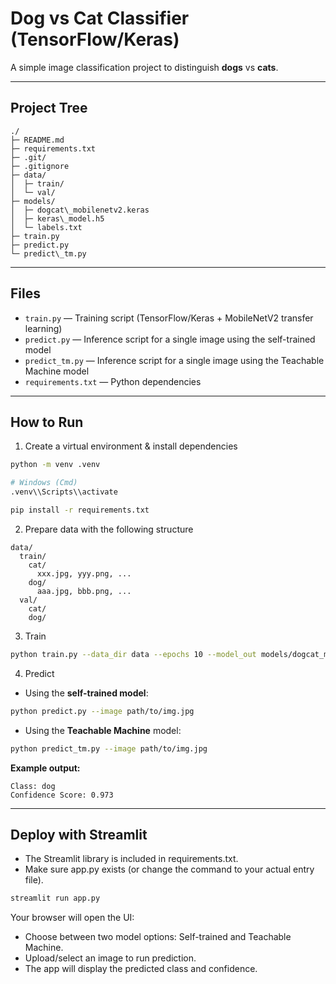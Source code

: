 # Dog vs Cat Classifier (TensorFlow/Keras)

A simple image classification project to distinguish **dogs** vs **cats**.

---

## Project Tree

```
./
├─ README.md
├─ requirements.txt
├─ .git/
├─ .gitignore
├─ data/
│  ├─ train/
│  └─ val/
├─ models/
│  ├─ dogcat\_mobilenetv2.keras
│  ├─ keras\_model.h5
│  └─ labels.txt
├─ train.py
├─ predict.py
└─ predict\_tm.py
```

---

## Files

* `train.py` — Training script (TensorFlow/Keras + MobileNetV2 transfer learning)
* `predict.py` — Inference script for a single image using the self-trained model
* `predict_tm.py` — Inference script for a single image using the Teachable Machine model
* `requirements.txt` — Python dependencies

---

## How to Run

1. Create a virtual environment & install dependencies

```bash
python -m venv .venv

# Windows (Cmd)
.venv\\Scripts\\activate

pip install -r requirements.txt
```

2. Prepare data with the following structure

```
data/
  train/
    cat/
      xxx.jpg, yyy.png, ...
    dog/
      aaa.jpg, bbb.png, ...
  val/
    cat/
    dog/
```

3. Train

```bash
python train.py --data_dir data --epochs 10 --model_out models/dogcat_mobilenetv2.keras
```

4. Predict

* Using the **self-trained model**:

```bash
python predict.py --image path/to/img.jpg
```

* Using the **Teachable Machine** model:

```bash
python predict_tm.py --image path/to/img.jpg
```

**Example output:**

```
Class: dog
Confidence Score: 0.973
```

---

## Deploy with Streamlit

* The Streamlit library is included in requirements.txt.
* Make sure app.py exists (or change the command to your actual entry file).

```bash
streamlit run app.py
```

Your browser will open the UI:
* Choose between two model options: Self-trained and Teachable Machine.
* Upload/select an image to run prediction.
* The app will display the predicted class and confidence.